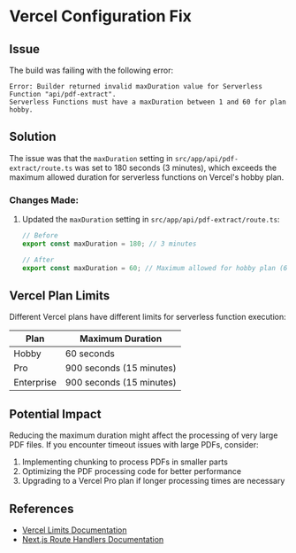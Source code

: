 # Vercel Configuration Fix

## Issue

The build was failing with the following error:

```
Error: Builder returned invalid maxDuration value for Serverless Function "api/pdf-extract". 
Serverless Functions must have a maxDuration between 1 and 60 for plan hobby.
```

## Solution

The issue was that the `maxDuration` setting in `src/app/api/pdf-extract/route.ts` was set to 180 seconds (3 minutes), which exceeds the maximum allowed duration for serverless functions on Vercel's hobby plan.

### Changes Made:

1. Updated the `maxDuration` setting in `src/app/api/pdf-extract/route.ts`:
   ```typescript
   // Before
   export const maxDuration = 180; // 3 minutes
   
   // After
   export const maxDuration = 60; // Maximum allowed for hobby plan (60 seconds)
   ```

## Vercel Plan Limits

Different Vercel plans have different limits for serverless function execution:

| Plan | Maximum Duration |
|------|-----------------|
| Hobby | 60 seconds |
| Pro | 900 seconds (15 minutes) |
| Enterprise | 900 seconds (15 minutes) |

## Potential Impact

Reducing the maximum duration might affect the processing of very large PDF files. If you encounter timeout issues with large PDFs, consider:

1. Implementing chunking to process PDFs in smaller parts
2. Optimizing the PDF processing code for better performance
3. Upgrading to a Vercel Pro plan if longer processing times are necessary

## References

- [Vercel Limits Documentation](https://vercel.com/docs/concepts/limits/overview#serverless-function-execution-timeout)
- [Next.js Route Handlers Documentation](https://nextjs.org/docs/app/building-your-application/routing/route-handlers) 